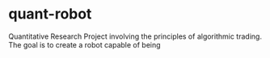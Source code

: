# quant-robot
Quantitative Research Project involving the principles of algorithmic trading. The goal is to create a robot capable of being 
